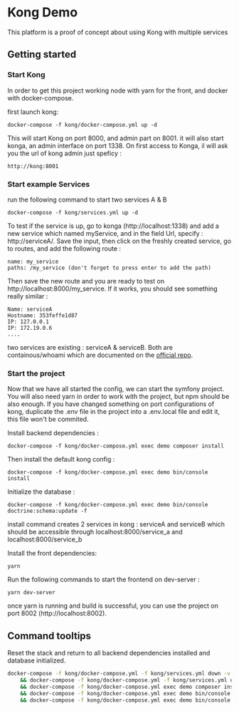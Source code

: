 Kong Demo
==================

This platform is a proof of concept about using Kong with multiple services


## Getting started

### Start Kong

In order to get this project working node with yarn for the front, and docker with docker-compose.

first launch kong:
```shell
docker-compose -f kong/docker-compose.yml up -d
```

This will start Kong on port 8000, and admin part on 8001. it will also start konga, an admin interface on port 1338.
On first access to Konga, il will ask you the url of kong admin just speficy :
```
http://kong:8001
```

### Start example Services
run the following command to start two services A & B

```shell
docker-compose -f kong/services.yml up -d

```

To test if the service is up, go to konga (http://localhost:1338) and add a new service which named myService,
and in the field Url, specify : http://serviceA/.
Save the input, then click on the freshly created service, go to routes, and add the following route : 
```
name: my_service
paths: /my_service (don't forget to press enter to add the path)
```
Then save the new route and you are ready to test on http://localhost:8000/my_service.
If it works, you should see something really similar : 
```
Name: serviceA
Hostname: 353feffe1d87
IP: 127.0.0.1
IP: 172.19.0.6
....
```

two services are existing : serviceA & serviceB. Both are containous/whoami which are documented on the [official repo](https://github.com/traefik/whoami).


### Start the project

Now that we have all started the config, we can start the symfony project. You will also need yarn in order to work with the project, but npm should be also enough.
If you have changed something on port configurations of kong, duplicate the .env file in the project into a .env.local file and edit it, this file won't be commited.

Install backend dependencies : 
```
docker-compose -f kong/docker-compose.yml exec demo composer install  
```

Then install the default kong config : 
```
docker-compose -f kong/docker-compose.yml exec demo bin/console install
```
Initialize the database :
```
docker-compose -f kong/docker-compose.yml exec demo bin/console doctrine:schema:update -f
```


install command creates 2 services in kong : serviceA and serviceB which should be accessible through localhost:8000/service_a and localhost:8000/service_b

Install the front dependencies:
```shell
yarn
```
Run the following commands to start the frontend on dev-server : 
```shell
yarn dev-server
```


once yarn is running and build is successful, you can use the project on port 8002 (http://localhost:8002).

## Command tooltips

Reset the stack and return to all backend dependencies installed and database initialized.
```bash
docker-compose -f kong/docker-compose.yml -f kong/services.yml down -v \
    && docker-compose -f kong/docker-compose.yml -f kong/services.yml up -d --force-recreate\
    && docker-compose -f kong/docker-compose.yml exec demo composer install\
    && docker-compose -f kong/docker-compose.yml exec demo bin/console d:d:d --force\
    && docker-compose -f kong/docker-compose.yml exec demo bin/console d:s:u -f
```